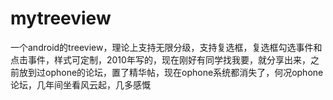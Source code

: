 ﻿# mytreeview
一个android的treeview，理论上支持无限分级，支持复选框，复选框勾选事件和点击事件，样式可定制，2010年写的，现在刚好有同学找我要，就分享出来，之前放到过ophone的论坛，置了精华帖，现在ophone系统都消失了，何况ophone论坛，几年间坐看风云起，几多感慨
